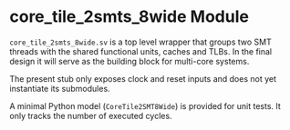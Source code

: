 # core_tile_2smts_8wide Module

`core_tile_2smts_8wide.sv` is a top level wrapper that groups two SMT threads with the shared functional units, caches and TLBs. In the final design it will serve as the building block for multi-core systems.

The present stub only exposes clock and reset inputs and does not yet instantiate its submodules.

A minimal Python model (`CoreTile2SMT8Wide`) is provided for unit tests. It only
tracks the number of executed cycles.
